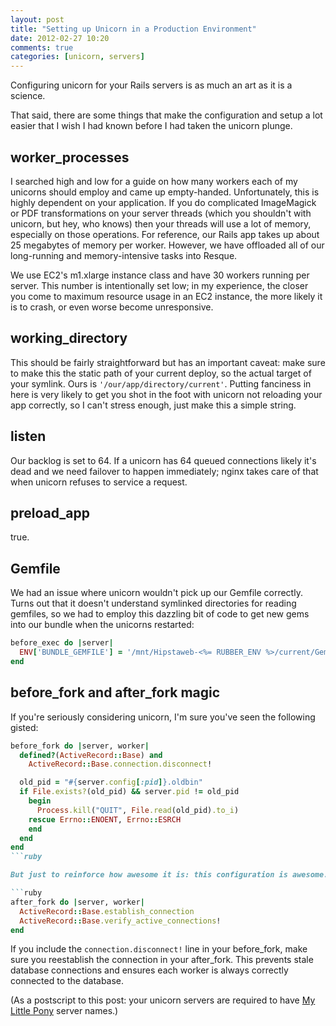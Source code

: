 ```yaml
---
layout: post
title: "Setting up Unicorn in a Production Environment"
date: 2012-02-27 10:20
comments: true
categories: [unicorn, servers]
---
```

Configuring unicorn for your Rails servers is as much an art as it is a science.

That said, there are some things that make the configuration and setup a lot easier that I wish I had known before I had taken the unicorn plunge.

<!-- more -->

## worker_processes
I searched high and low for a guide on how many workers each of my unicorns should employ and came up empty-handed. Unfortunately, this is highly dependent on your application. If you do complicated ImageMagick or PDF transformations on your server threads (which you shouldn't with unicorn, but hey, who knows) then your threads will use a lot of memory, especially on those operations. For reference, our Rails app takes up about 25 megabytes of memory per worker. However, we have offloaded all of our long-running and memory-intensive tasks into Resque.

We use EC2's m1.xlarge instance class and have 30 workers running per server. This number is intentionally set low; in my experience, the closer you come to maximum resource usage in an EC2 instance, the more likely it is to crash, or even worse become unresponsive.

## working_directory

This should be fairly straightforward but has an important caveat: make sure to make this the static path of your current deploy, so the actual target of your symlink. Ours is ```'/our/app/directory/current'```. Putting fanciness in here is very likely to get you shot in the foot with unicorn not reloading your app correctly, so I can't stress enough, just make this a simple string.

## listen

Our backlog is set to 64. If a unicorn has 64 queued connections likely it's dead and we need failover to happen immediately; nginx takes care of that when unicorn refuses to service a request.

## preload_app

true.

## Gemfile

We had an issue where unicorn wouldn't pick up our Gemfile correctly. Turns out that it doesn't understand symlinked directories for reading gemfiles, so we had to employ this dazzling bit of code to get new gems into our bundle when the unicorns restarted:

```ruby
before_exec do |server|
  ENV['BUNDLE_GEMFILE'] = '/mnt/Hipstaweb-<%= RUBBER_ENV %>/current/Gemfile'
end
```

## before_fork and after_fork magic

If you're seriously considering unicorn, I'm sure you've seen the following gisted:

```ruby
before_fork do |server, worker|
  defined?(ActiveRecord::Base) and
    ActiveRecord::Base.connection.disconnect!

  old_pid = "#{server.config[:pid]}.oldbin"
  if File.exists?(old_pid) && server.pid != old_pid
    begin
      Process.kill("QUIT", File.read(old_pid).to_i)
    rescue Errno::ENOENT, Errno::ESRCH
    end
  end
end
```ruby

But just to reinforce how awesome it is: this configuration is awesome. It allows your new unicorn to gracefully kill the old master while a new one seamlessly reloads. This is the key to one of unicorn's biggest selling points -- zero downtime deploys.

```ruby
after_fork do |server, worker|
  ActiveRecord::Base.establish_connection
  ActiveRecord::Base.verify_active_connections!
end
```

If you include the ```connection.disconnect!``` line in your before_fork, make sure you reestablish the connection in your after_fork. This prevents stale database connections and ensures each worker is always correctly connected to the database.

(As a postscript to this post: your unicorn servers are required to have [My Little Pony](http://en.wikipedia.org/wiki/List_of_My_Little_Pony:_Friendship_Is_Magic_characters) server names.)